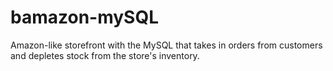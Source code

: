 # bamazon-mySQL

Amazon-like storefront with the MySQL that takes in orders from customers and depletes stock from the store's inventory. 